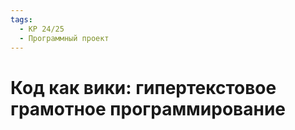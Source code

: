 ```yaml
---
tags:
  - КР 24/25
  - Программный проект
---
```


# Код как вики: гипертекстовое грамотное программирование
